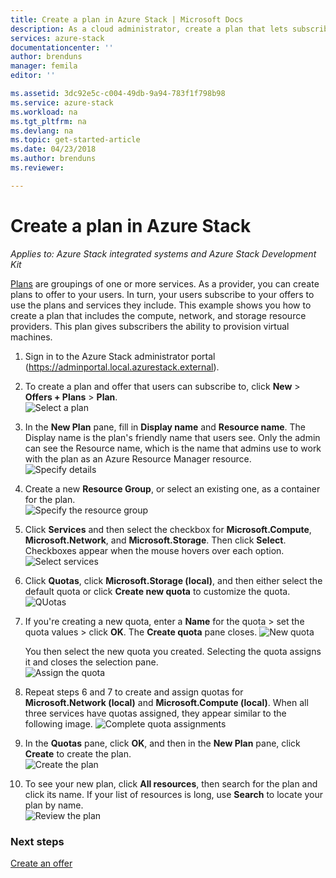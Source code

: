 ```yaml
---
title: Create a plan in Azure Stack | Microsoft Docs
description: As a cloud administrator, create a plan that lets subscribers provision virtual machines.
services: azure-stack
documentationcenter: ''
author: brenduns
manager: femila
editor: ''

ms.assetid: 3dc92e5c-c004-49db-9a94-783f1f798b98
ms.service: azure-stack
ms.workload: na
ms.tgt_pltfrm: na
ms.devlang: na
ms.topic: get-started-article
ms.date: 04/23/2018
ms.author: brenduns
ms.reviewer:

---
```

# Create a plan in Azure Stack

*Applies to: Azure Stack integrated systems and Azure Stack Development Kit*

[Plans](azure-stack-key-features.md) are groupings of one or more services. As a provider, you can create plans to offer to your users. In turn, your users subscribe to your offers to use the plans and services they include. This example shows you how to create a plan that includes the compute, network, and storage resource providers. This plan gives subscribers the ability to provision virtual machines.

1. Sign in to the Azure Stack administrator portal (https://adminportal.local.azurestack.external).

2. To create a plan and offer that users can subscribe to, click **New** > **Offers + Plans** > **Plan**.  
   ![Select a plan](media/azure-stack-create-plan/select-plan.png)

3. In the **New Plan** pane, fill in **Display name** and **Resource name**. The Display name is the plan's friendly name that users see. Only the admin can see the Resource name, which is the name that admins use to work with the plan as an Azure Resource Manager resource.  
   ![Specify details](media/azure-stack-create-plan/plan-name.png)

4. Create a new **Resource Group**, or select an existing one, as a container for the plan.  
   ![Specify the resource group](media/azure-stack-create-plan/resource-group.png)

5. Click **Services** and then select the checkbox for **Microsoft.Compute**, **Microsoft.Network**, and **Microsoft.Storage**. Then click **Select**. Checkboxes appear when the mouse hovers over each option.
   ![Select services](media/azure-stack-create-plan/services.png)

6. Click **Quotas**, click **Microsoft.Storage (local)**, and then either select the default quota or click **Create new quota** to customize the quota.  
   ![QUotas](media/azure-stack-create-plan/quotas.png)

7. If you're creating a new quota, enter a **Name** for the quota > set the quota values > click **OK**. The **Create quota** pane closes.
   ![New quota](media/azure-stack-create-plan/new-quota.png)

   You then select the new quota you created. Selecting the quota assigns it and closes the selection pane.  
   ![Assign the quota](media/azure-stack-create-plan/assign-quota.png)

8. Repeat steps 6 and 7 to create and assign quotas for **Microsoft.Network (local)** and **Microsoft.Compute (local)**.  When all three services have quotas assigned, they appear similar to the following image.
   ![Complete quota assignments](media/azure-stack-create-plan/all-quotas-assigned.png)

9. In the **Quotas** pane, click **OK**, and then in the **New Plan** pane, click **Create** to create the plan.  
    ![Create the plan](media/azure-stack-create-plan/create.png)
10. To see your new plan, click **All resources**, then search for the plan and click its name. If your list of resources is long, use **Search** to locate your plan by name.  
   ![Review the plan](media/azure-stack-create-plan/plan-overview.png)

### Next steps
[Create an offer](azure-stack-create-offer.md)

